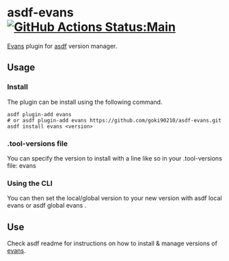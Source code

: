 # asdf-evans [![GitHub Actions Status:Main](https://github.com/goki90210/asdf-evans/workflows/Main%20workflow/badge.svg)](https://github.com/goki90210/asdf-evans/actions?query=workflow%3A%22Main+workflow%22)

[Evans](https://github.com/ktr0731/evans) plugin for [asdf](https://github.com/asdf-vm/asdf) version manager.

## Usage
### Install
The plugin can be install using the following command.

```
asdf plugin-add evans
# or asdf plugin-add evans https://github.com/goki90210/asdf-evans.git
asdf install evans <version>
```

### .tool-versions file
You can specify the version to install with a line like so in your .tool-versions file: evans

### Using the CLI
You can then set the local/global version to your new version with asdf local evans <version> or asdf global evans <version>.

## Use
Check asdf readme for instructions on how to install & manage versions of [evans](https://github.com/ktr0731/evans).
